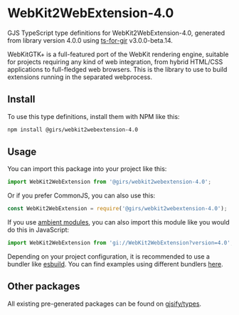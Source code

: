 
# WebKit2WebExtension-4.0

GJS TypeScript type definitions for WebKit2WebExtension-4.0, generated from library version 4.0.0 using [ts-for-gir](https://github.com/gjsify/ts-for-gir) v3.0.0-beta.14.

WebKitGTK+ is a full-featured port of the WebKit rendering engine, suitable for projects requiring any kind of web integration, from hybrid HTML/CSS applications to full-fledged web browsers. This is the library to use to build extensions running in the separated webprocess.

## Install

To use this type definitions, install them with NPM like this:
```bash
npm install @girs/webkit2webextension-4.0
```

## Usage

You can import this package into your project like this:
```ts
import WebKit2WebExtension from '@girs/webkit2webextension-4.0';
```

Or if you prefer CommonJS, you can also use this:
```ts
const WebKit2WebExtension = require('@girs/webkit2webextension-4.0');
```

If you use [ambient modules](https://github.com/gjsify/ts-for-gir/tree/main/packages/cli#ambient-modules), you can also import this module like you would do this in JavaScript:

```ts
import WebKit2WebExtension from 'gi://WebKit2WebExtension?version=4.0';
```

Depending on your project configuration, it is recommended to use a bundler like [esbuild](https://esbuild.github.io/). You can find examples using different bundlers [here](https://github.com/gjsify/ts-for-gir/tree/main/examples).

## Other packages

All existing pre-generated packages can be found on [gjsify/types](https://github.com/gjsify/types).